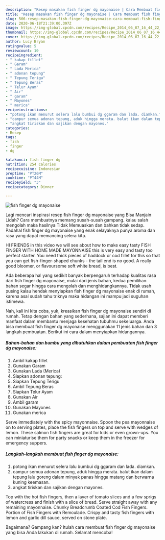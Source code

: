 ```yaml
---
description: "Resep masakan fish finger dg mayonaise | Cara Membuat fish finger dg mayonaise Yang Lezat Sekali"
title: "Resep masakan fish finger dg mayonaise | Cara Membuat fish finger dg mayonaise Yang Lezat Sekali"
slug: 506-resep-masakan-fish-finger-dg-mayonaise-cara-membuat-fish-finger-dg-mayonaise-yang-lezat-sekali
date: 2020-06-18T21:39:00.397Z
image: https://img-global.cpcdn.com/recipes/Recipe_2014_06_07_16_44_22_805_5719c8/751x532cq70/fish-finger-dg-mayonaise-foto-resep-utama.jpg
thumbnail: https://img-global.cpcdn.com/recipes/Recipe_2014_06_07_16_44_22_805_5719c8/751x532cq70/fish-finger-dg-mayonaise-foto-resep-utama.jpg
cover: https://img-global.cpcdn.com/recipes/Recipe_2014_06_07_16_44_22_805_5719c8/751x532cq70/fish-finger-dg-mayonaise-foto-resep-utama.jpg
author: Lucy Bryan
ratingvalue: 5
reviewcount: 10
recipeingredient:
- " kakap fillet"
- " Garam"
- " Lada Merica"
- " adonan tepung"
- " Tepung Terigu"
- " Tepung Beras"
- " Telur Ayam"
- " Air"
- " garam"
- " Mayones"
- " merica"
recipeinstructions:
- "potong ikan menurut selera lalu bumbui dg ggaram dan lada. diamkan."
- "campur semua adonan tepung, aduk hingga merata. balut ikan dalam tepung lalu goreng dalam minyak panas hingga matang dan berwarna kuning keemasan."
- "angkat tiriskan dan sajikan dengan mayones."
categories:
- Resep
tags:
- fish
- finger
- dg

katakunci: fish finger dg 
nutrition: 254 calories
recipecuisine: Indonesian
preptime: "PT26M"
cooktime: "PT44M"
recipeyield: "3"
recipecategory: Dinner

---
```



![fish finger dg mayonaise](https://img-global.cpcdn.com/recipes/Recipe_2014_06_07_16_44_22_805_5719c8/751x532cq70/fish-finger-dg-mayonaise-foto-resep-utama.jpg)

Lagi mencari inspirasi resep fish finger dg mayonaise yang Bisa Manjain Lidah? Cara membuatnya memang susah-susah gampang. kalau salah mengolah maka hasilnya Tidak Memuaskan dan bahkan tidak sedap. Padahal fish finger dg mayonaise yang enak selayaknya punya aroma dan rasa yang dapat memancing selera kita.

HI FRIENDS in this video we will see about how to make easy tasty FISH FINGER WITH HOME MADE MAYONNAISE this is very easy and tasty too perfect starter. You need thick pieces of haddock or cod fillet for this so that you can get fish-finger-shaped chunks - the tail end is no good. A really good bloomer, or flavoursome soft white bread, is best.

Ada beberapa hal yang sedikit banyak berpengaruh terhadap kualitas rasa dari fish finger dg mayonaise, mulai dari jenis bahan, kedua pemilihan bahan segar hingga cara mengolah dan menghidangkannya. Tidak usah pusing kalau hendak menyiapkan fish finger dg mayonaise enak di rumah, karena asal sudah tahu triknya maka hidangan ini mampu jadi suguhan istimewa.


Nah, kali ini kita coba, yuk, kreasikan fish finger dg mayonaise sendiri di rumah. Tetap dengan bahan yang sederhana, sajian ini dapat memberi manfaat dalam membantu menjaga kesehatan tubuhmu sekeluarga. Anda bisa membuat fish finger dg mayonaise menggunakan 11 jenis bahan dan 3 langkah pembuatan. Berikut ini cara dalam menyiapkan hidangannya.

<!--inarticleads1-->

##### Bahan-bahan dan bumbu yang dibutuhkan dalam pembuatan fish finger dg mayonaise:

1. Ambil  kakap fillet
1. Gunakan  Garam
1. Gunakan  Lada (Merica)
1. Siapkan  adonan tepung:
1. Siapkan  Tepung Terigu
1. Ambil  Tepung Beras
1. Siapkan  Telur Ayam
1. Gunakan  Air
1. Ambil  garam
1. Gunakan  Mayones
1. Gunakan  merica


Serve immediately with the spicy mayonnaise. Spoon the pea mayonnaise on to serving plates, place the fish fingers on top and serve with wedges of lemon. These salmon fish fingers are great for kids or even grown-ups. You can miniaturise them for party snacks or keep them in the freezer for emergency suppers. 

<!--inarticleads2-->

##### Langkah-langkah membuat fish finger dg mayonaise:

1. potong ikan menurut selera lalu bumbui dg ggaram dan lada. diamkan.
1. campur semua adonan tepung, aduk hingga merata. balut ikan dalam tepung lalu goreng dalam minyak panas hingga matang dan berwarna kuning keemasan.
1. angkat tiriskan dan sajikan dengan mayones.


Top with the hot fish fingers, then a layer of tomato slices and a few sprigs of watercress and finish with a slice of bread. Serve straight away with any remaining mayonnaise. Chunky Breadcrumb Coated Cod Fish Fingers. Portion of Fish Fingers with Remoulade. Crispy and tasty fish fingers with lemon and garlic dill sauce, served on stone plate. 

Bagaimana? Gampang kan? Itulah cara membuat fish finger dg mayonaise yang bisa Anda lakukan di rumah. Selamat mencoba!
